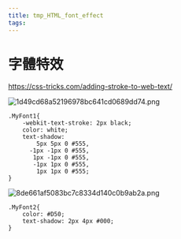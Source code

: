 ```yaml
---
title: tmp_HTML_font_effect
tags:
---
```

字體特效
===
https://css-tricks.com/adding-stroke-to-web-text/


![1d49cd68a52196978bc641cd0689dd74.png](:/10a7a3a24a9040cb8604c2c7dda43d71)
```
.MyFont1{
    -webkit-text-stroke: 2px black;
    color: white;
    text-shadow:
        5px 5px 0 #555,
      -1px -1px 0 #555,  
       1px -1px 0 #555,
       -1px 1px 0 #555,
        1px 1px 0 #555;
}
```

![8de661af5083bc7c8334d140c0b9ab2a.png](:/a908cf7991e54c21b0bfb600269542a8)
```
.MyFont2{
    color: #D50;
    text-shadow: 2px 4px #000;
}
```